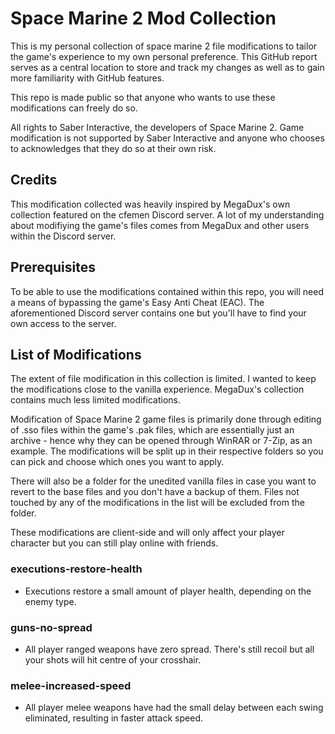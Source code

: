# Space Marine 2 Mod Collection
This is my personal collection of space marine 2 file modifications to tailor the game's experience to my own personal preference. This GitHub report serves as a central location to store and track my changes as well as to gain more familiarity with GitHub features.

This repo is made public so that anyone who wants to use these modifications can freely do so.

All rights to Saber Interactive, the developers of Space Marine 2. Game modification is not supported by Saber Interactive and anyone who chooses to acknowledges that they do so at their own risk.

## Credits
This modification collected was heavily inspired by MegaDux's own collection featured on the cfemen Discord server. A lot of my understanding about modifiying the game's files comes from MegaDux and other users within the Discord server.

## Prerequisites
To be able to use the modifications contained within this repo, you will need a means of bypassing the game's Easy Anti Cheat (EAC). The aforementioned Discord server contains one but you'll have to find your own access to the server.

## List of Modifications
The extent of file modification in this collection is limited. I wanted to keep the modifications close to the vanilla experience. MegaDux's collection contains much less limited modifications.

Modification of Space Marine 2 game files is primarily done through editing of .sso files within the game's .pak files, which are essentially just an archive - hence why they can be opened through WinRAR or 7-Zip, as an example. The modifications will be split up in their respective folders so you can pick and choose which ones you want to apply.

There will also be a folder for the unedited vanilla files in case you want to revert to the base files and you don't have a backup of them. Files not touched by any of the modifications in the list will be excluded from the folder.

These modifications are client-side and will only affect your player character but you can still play online with friends.

### executions-restore-health
- Executions restore a small amount of player health, depending on the enemy type.

### guns-no-spread
- All player ranged weapons have zero spread. There's still recoil but all your shots will hit centre of your crosshair.

### melee-increased-speed
- All player melee weapons have had the small delay between each swing eliminated, resulting in faster attack speed.